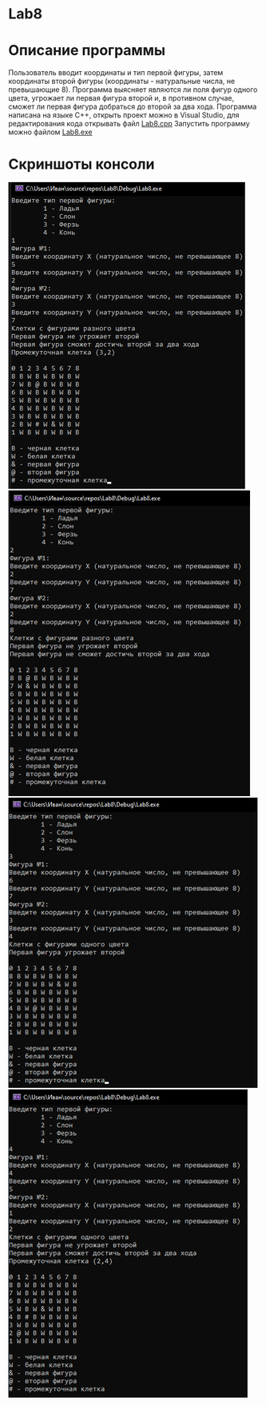 # Lab8
# Описание программы
Пользователь вводит координаты и тип первой фигуры, затем координаты второй фигуры (координаты - натуральные числа, не превышающие 8).
Программа выясняет являются ли поля фигур одного цвета, угрожает ли первая фигура второй и, в противном случае, сможет ли первая фигура
добраться до второй за два хода.
Программа написана на языке C++, открыть проект можно в Visual Studio, для редактирования кода открывать файл
[Lab8.cpp](https://github.com/KursovIvan/Lab8/blob/main/Lab8/Lab8/Lab8.cpp)
Запустить программу можно файлом
[Lab8.exe](https://github.com/KursovIvan/Lab8/blob/main/Lab8/Debug/Lab8.exe)
# Скриншоты консоли
![Скриншот](https://github.com/KursovIvan/Lab8/blob/main/Screenshots/Test_0.png)
![Скриншот](https://github.com/KursovIvan/Lab8/blob/main/Screenshots/Test_1.png)
![Скриншот](https://github.com/KursovIvan/Lab8/blob/main/Screenshots/Test_2.png)
![Скриншот](https://github.com/KursovIvan/Lab8/blob/main/Screenshots/Test_3.png)
